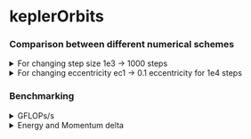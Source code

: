 # keplerOrbits

### Comparison between different numerical schemes

<details>
<summary>For changing step size 1e3 -> 1000 steps</summary>

![Varying nsteps](/plots/1e2_plot.png "1e2")
![Varying nsteps](/plots/1e3_plot.png "1e3")
![Varying nsteps](/plots/1e4_plot.png "1e4")
![Varying nsteps](/plots/1e5_plot.png "1e5")
![Varying nsteps](/plots/1e6_plot.png "1e6")

</details>

<details>
<summary>For changing eccentricity ec1 -> 0.1 eccentricity for 1e4 steps</summary>

![Varying eccentricity](/plots/ec1_plot.png "ec1")
![Varying eccentricity](/plots/ec2_plot.png "ec2")
![Varying eccentricity](/plots/ec3_plot.png "ec3")
![Varying eccentricity](/plots/ec4_plot.png "ec4")
![Varying eccentricity](/plots/ec5_plot.png "ec5")
![Varying eccentricity](/plots/ec6_plot.png "ec6")
![Varying eccentricity](/plots/ec7_plot.png "ec7")
![Varying eccentricity](/plots/ec8_plot.png "ec8")
![Varying eccentricity](/plots/ec9_plot.png "ec9")
</details>


### Benchmarking

<details>
  <summary>GFLOPs/s</summary>

![Benchmark](/plots/benchmark_plot.png "Benchmark")

</details>
<details>
  <summary>Energy and Momentum delta</summary>

![Benchmark](/plots/plot_E.png "E")
![Benchmark](/plots/plot_M.png "M")
</details>


